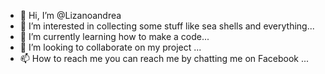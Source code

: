 - 👋 Hi, I’m @Lizanoandrea
- 👀 I’m interested in collecting some stuff like sea shells and everything...
- 🌱 I’m currently learning how to make a code...
- 💞️ I’m looking to collaborate on my project ...
- 📫 How to reach me you can reach me by chatting me on Facebook ...

<!---
Lizanoandrea/Lizanoandrea is a ✨ special ✨ repository because its `README.md` (this file) appears on your GitHub profile.
You can click the Preview link to take a look at your changes.
--->
